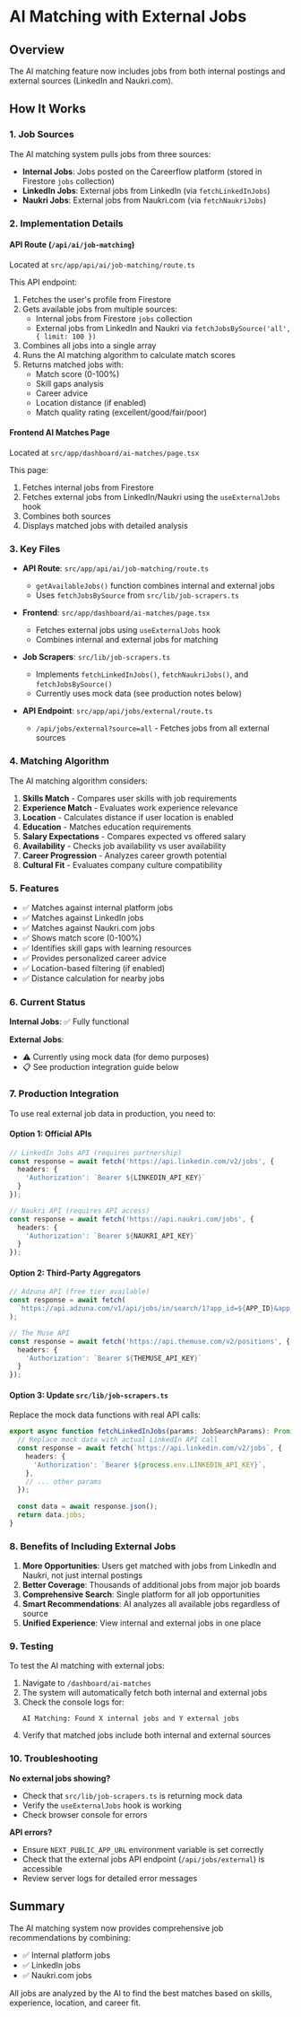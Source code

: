 # AI Matching with External Jobs

## Overview

The AI matching feature now includes jobs from both internal postings and external sources (LinkedIn and Naukri.com).

## How It Works

### 1. Job Sources

The AI matching system pulls jobs from three sources:

- **Internal Jobs**: Jobs posted on the Careerflow platform (stored in Firestore `jobs` collection)
- **LinkedIn Jobs**: External jobs from LinkedIn (via `fetchLinkedInJobs`)
- **Naukri Jobs**: External jobs from Naukri.com (via `fetchNaukriJobs`)

### 2. Implementation Details

#### API Route (`/api/ai/job-matching`)
Located at `src/app/api/ai/job-matching/route.ts`

This API endpoint:
1. Fetches the user's profile from Firestore
2. Gets available jobs from multiple sources:
   - Internal jobs from Firestore `jobs` collection
   - External jobs from LinkedIn and Naukri via `fetchJobsBySource('all', { limit: 100 })`
3. Combines all jobs into a single array
4. Runs the AI matching algorithm to calculate match scores
5. Returns matched jobs with:
   - Match score (0-100%)
   - Skill gaps analysis
   - Career advice
   - Location distance (if enabled)
   - Match quality rating (excellent/good/fair/poor)

#### Frontend AI Matches Page
Located at `src/app/dashboard/ai-matches/page.tsx`

This page:
1. Fetches internal jobs from Firestore
2. Fetches external jobs from LinkedIn/Naukri using the `useExternalJobs` hook
3. Combines both sources
4. Displays matched jobs with detailed analysis

### 3. Key Files

- **API Route**: `src/app/api/ai/job-matching/route.ts`
  - `getAvailableJobs()` function combines internal and external jobs
  - Uses `fetchJobsBySource` from `src/lib/job-scrapers.ts`

- **Frontend**: `src/app/dashboard/ai-matches/page.tsx`
  - Fetches external jobs using `useExternalJobs` hook
  - Combines internal and external jobs for matching

- **Job Scrapers**: `src/lib/job-scrapers.ts`
  - Implements `fetchLinkedInJobs()`, `fetchNaukriJobs()`, and `fetchJobsBySource()`
  - Currently uses mock data (see production notes below)

- **API Endpoint**: `src/app/api/jobs/external/route.ts`
  - `/api/jobs/external?source=all` - Fetches jobs from all external sources

### 4. Matching Algorithm

The AI matching algorithm considers:

1. **Skills Match** - Compares user skills with job requirements
2. **Experience Match** - Evaluates work experience relevance
3. **Location** - Calculates distance if user location is enabled
4. **Education** - Matches education requirements
5. **Salary Expectations** - Compares expected vs offered salary
6. **Availability** - Checks job availability vs user availability
7. **Career Progression** - Analyzes career growth potential
8. **Cultural Fit** - Evaluates company culture compatibility

### 5. Features

- ✅ Matches against internal platform jobs
- ✅ Matches against LinkedIn jobs
- ✅ Matches against Naukri.com jobs
- ✅ Shows match score (0-100%)
- ✅ Identifies skill gaps with learning resources
- ✅ Provides personalized career advice
- ✅ Location-based filtering (if enabled)
- ✅ Distance calculation for nearby jobs

### 6. Current Status

**Internal Jobs**: ✅ Fully functional

**External Jobs**: 
- ⚠️ Currently using mock data (for demo purposes)
- 📋 See production integration guide below

### 7. Production Integration

To use real external job data in production, you need to:

#### Option 1: Official APIs
```typescript
// LinkedIn Jobs API (requires partnership)
const response = await fetch('https://api.linkedin.com/v2/jobs', {
  headers: {
    'Authorization': `Bearer ${LINKEDIN_API_KEY}`
  }
});

// Naukri API (requires API access)
const response = await fetch('https://api.naukri.com/jobs', {
  headers: {
    'Authorization': `Bearer ${NAUKRI_API_KEY}`
  }
});
```

#### Option 2: Third-Party Aggregators
```typescript
// Adzuna API (free tier available)
const response = await fetch(
  `https://api.adzuna.com/v1/api/jobs/in/search/1?app_id=${APP_ID}&app_key=${API_KEY}`
);

// The Muse API
const response = await fetch('https://api.themuse.com/v2/positions', {
  headers: {
    'Authorization': `Bearer ${THEMUSE_API_KEY}`
  }
});
```

#### Option 3: Update `src/lib/job-scrapers.ts`

Replace the mock data functions with real API calls:

```typescript
export async function fetchLinkedInJobs(params: JobSearchParams): Promise<JobPosting[]> {
  // Replace mock data with actual LinkedIn API call
  const response = await fetch(`https://api.linkedin.com/v2/jobs`, {
    headers: {
      'Authorization': `Bearer ${process.env.LINKEDIN_API_KEY}`,
    },
    // ... other params
  });
  
  const data = await response.json();
  return data.jobs;
}
```

### 8. Benefits of Including External Jobs

1. **More Opportunities**: Users get matched with jobs from LinkedIn and Naukri, not just internal postings
2. **Better Coverage**: Thousands of additional jobs from major job boards
3. **Comprehensive Search**: Single platform for all job opportunities
4. **Smart Recommendations**: AI analyzes all available jobs regardless of source
5. **Unified Experience**: View internal and external jobs in one place

### 9. Testing

To test the AI matching with external jobs:

1. Navigate to `/dashboard/ai-matches`
2. The system will automatically fetch both internal and external jobs
3. Check the console logs for:
   ```
   AI Matching: Found X internal jobs and Y external jobs
   ```
4. Verify that matched jobs include both internal and external sources

### 10. Troubleshooting

**No external jobs showing?**
- Check that `src/lib/job-scrapers.ts` is returning mock data
- Verify the `useExternalJobs` hook is working
- Check browser console for errors

**API errors?**
- Ensure `NEXT_PUBLIC_APP_URL` environment variable is set correctly
- Check that the external jobs API endpoint (`/api/jobs/external`) is accessible
- Review server logs for detailed error messages

## Summary

The AI matching system now provides comprehensive job recommendations by combining:
- ✅ Internal platform jobs
- ✅ LinkedIn jobs  
- ✅ Naukri.com jobs

All jobs are analyzed by the AI to find the best matches based on skills, experience, location, and career fit.

